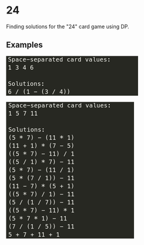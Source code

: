# 24

Finding solutions for the "24" card game using DP.

## Examples

![example usage](img/example.png)

![example usage 2](img/example2.png)
